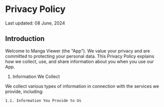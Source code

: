 # Privacy Policy

Last updated: 08 June, 2024

## Introduction

Welcome to Manga Viewer (the "App"). We value your privacy and are committed to protecting your personal data. This Privacy Policy explains how we collect, use, and share information about you when you use our App.

1. Information We Collect

We collect various types of information in connection with the services we provide, including:

    1.1. Information You Provide to Us

